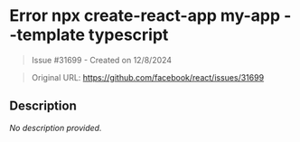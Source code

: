# Error npx create-react-app my-app --template typescript

> Issue #31699 - Created on 12/8/2024

> Original URL: https://github.com/facebook/react/issues/31699

## Description

*No description provided.*
